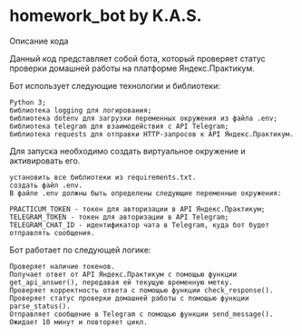 # homework_bot by K.A.S.
Описание кода

Данный код представляет собой бота, который проверяет статус проверки домашней работы на платформе Яндекс.Практикум.

Бот использует следующие технологии и библиотеки:

    Python 3;
    библиотека logging для логирования;
    библиотека dotenv для загрузки переменных окружения из файла .env;
    библиотека telegram для взаимодействия с API Telegram;
    библиотека requests для отправки HTTP-запросов к API Яндекс.Практикум.

Для запуска необходимо создать виртуальное окружение и активировать его.
    
    установить все библиотеки из requirements.txt.
    создать файл .env.
    В файле .env должны быть определены следующие переменные окружения:

    PRACTICUM_TOKEN - токен для авторизации в API Яндекс.Практикум;
    TELEGRAM_TOKEN - токен для авторизации в API Telegram;
    TELEGRAM_CHAT_ID - идентификатор чата в Telegram, куда бот будет отправлять сообщения.

Бот работает по следующей логике:

    Проверяет наличие токенов.
    Получает ответ от API Яндекс.Практикум с помощью функции get_api_answer(), передавая ей текущую временную метку.
    Проверяет корректность ответа с помощью функции check_response().
    Проверяет статус проверки домашней работы с помощью функции parse_status().
    Отправляет сообщение в Telegram с помощью функции send_message().
    Ожидает 10 минут и повторяет цикл.